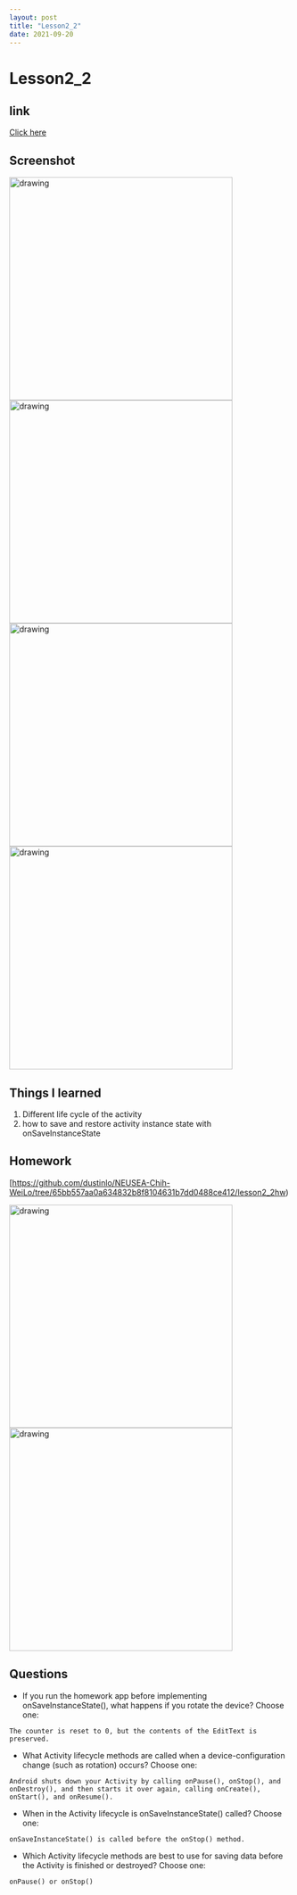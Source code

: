 ```yaml
---
layout: post
title: "Lesson2_2"
date: 2021-09-20
---
```


# Lesson2_2
## link
[Click here](https://github.com/dustinlo/NEUSEA-Chih-WeiLo/tree/65bb557aa0a634832b8f8104631b7dd0488ce412/lesson2_1)


## Screenshot

<img src="https://i.imgur.com/YDrGOgM.png" alt="drawing" width="400"/>

<img src="https://i.imgur.com/8VmXBr5.png" alt="drawing" width="400"/>

<img src="https://i.imgur.com/3LCMohI.png" alt="drawing" width="400"/>
 
<img src="https://i.imgur.com/kujYl47.png" alt="drawing" width="400"/>

## Things I learned
1. Different life cycle of the activity
2. how to save and restore activity instance state with onSaveInstanceState

## Homework
[https://github.com/dustinlo/NEUSEA-Chih-WeiLo/tree/65bb557aa0a634832b8f8104631b7dd0488ce412/lesson2_2hw)

<img src="https://i.imgur.com/00KD56f.png" alt="drawing" width="400"/>

<img src="https://i.imgur.com/GFbOFh4.png" alt="drawing" width="400"/>

## Questions

- If you run the homework app before implementing onSaveInstanceState(), what happens if you rotate the device? Choose one:

```The counter is reset to 0, but the contents of the EditText is preserved.```

- What Activity lifecycle methods are called when a device-configuration change (such as rotation) occurs? Choose one:

```Android shuts down your Activity by calling onPause(), onStop(), and onDestroy(), and then starts it over again, calling onCreate(), onStart(), and onResume().```

- When in the Activity lifecycle is onSaveInstanceState() called? Choose one:  

```onSaveInstanceState() is called before the onStop() method.```

- Which Activity lifecycle methods are best to use for saving data before the Activity is finished or destroyed? Choose one:

```onPause() or onStop()```
